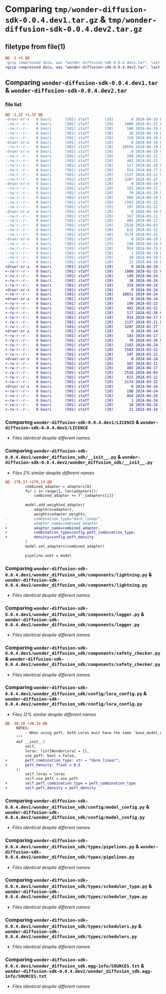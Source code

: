 # Comparing `tmp/wonder-diffusion-sdk-0.0.4.dev1.tar.gz` & `tmp/wonder-diffusion-sdk-0.0.4.dev2.tar.gz`

## filetype from file(1)

```diff
@@ -1 +1 @@
-gzip compressed data, was "wonder-diffusion-sdk-0.0.4.dev1.tar", last modified: Fri Apr 19 07:13:35 2024, max compression
+gzip compressed data, was "wonder-diffusion-sdk-0.0.4.dev2.tar", last modified: Wed Apr 24 10:00:54 2024, max compression
```

## Comparing `wonder-diffusion-sdk-0.0.4.dev1.tar` & `wonder-diffusion-sdk-0.0.4.dev2.tar`

### file list

```diff
@@ -1,32 +1,32 @@
-drwxr-xr-x   0 basri      (501) staff       (20)        0 2024-04-19 07:13:35.760731 wonder-diffusion-sdk-0.0.4.dev1/
--rw-r--r--   0 basri      (501) staff       (20)     1080 2024-01-31 06:15:26.000000 wonder-diffusion-sdk-0.0.4.dev1/LICENCE
--rw-r--r--   0 basri      (501) staff       (20)      190 2024-04-19 07:13:35.760555 wonder-diffusion-sdk-0.0.4.dev1/PKG-INFO
--rw-r--r--   0 basri      (501) staff       (20)       38 2024-04-19 07:13:35.760889 wonder-diffusion-sdk-0.0.4.dev1/setup.cfg
--rw-r--r--   0 basri      (501) staff       (20)      319 2024-04-19 07:12:53.000000 wonder-diffusion-sdk-0.0.4.dev1/setup.py
-drwxr-xr-x   0 basri      (501) staff       (20)        0 2024-04-19 07:13:35.754094 wonder-diffusion-sdk-0.0.4.dev1/wonder_diffusion_sdk/
--rw-r--r--   0 basri      (501) staff       (20)    10595 2024-04-19 07:12:53.000000 wonder-diffusion-sdk-0.0.4.dev1/wonder_diffusion_sdk/__init__.py
-drwxr-xr-x   0 basri      (501) staff       (20)        0 2024-04-19 07:13:35.756757 wonder-diffusion-sdk-0.0.4.dev1/wonder_diffusion_sdk/components/
--rw-r--r--   0 basri      (501) staff       (20)      199 2024-03-22 14:04:45.000000 wonder-diffusion-sdk-0.0.4.dev1/wonder_diffusion_sdk/components/__init__.py
--rw-r--r--   0 basri      (501) staff       (20)      402 2024-03-22 14:04:23.000000 wonder-diffusion-sdk-0.0.4.dev1/wonder_diffusion_sdk/components/deepcache.py
--rw-r--r--   0 basri      (501) staff       (20)      117 2024-02-28 08:41:39.000000 wonder-diffusion-sdk-0.0.4.dev1/wonder_diffusion_sdk/components/dotdict.py
--rw-r--r--   0 basri      (501) staff       (20)      914 2024-04-17 08:38:18.000000 wonder-diffusion-sdk-0.0.4.dev1/wonder_diffusion_sdk/components/lightning.py
--rw-r--r--   0 basri      (501) staff       (20)     1137 2024-03-11 09:11:53.000000 wonder-diffusion-sdk-0.0.4.dev1/wonder_diffusion_sdk/components/logger.py
--rw-r--r--   0 basri      (501) staff       (20)     3207 2024-02-27 13:23:11.000000 wonder-diffusion-sdk-0.0.4.dev1/wonder_diffusion_sdk/components/safety_checker.py
-drwxr-xr-x   0 basri      (501) staff       (20)        0 2024-04-19 07:13:35.758331 wonder-diffusion-sdk-0.0.4.dev1/wonder_diffusion_sdk/config/
--rw-r--r--   0 basri      (501) staff       (20)      183 2024-04-17 12:15:34.000000 wonder-diffusion-sdk-0.0.4.dev1/wonder_diffusion_sdk/config/__init__.py
--rw-r--r--   0 basri      (501) staff       (20)       70 2024-03-20 09:12:50.000000 wonder-diffusion-sdk-0.0.4.dev1/wonder_diffusion_sdk/config/globals.py
--rw-r--r--   0 basri      (501) staff       (20)      996 2024-04-19 07:12:53.000000 wonder-diffusion-sdk-0.0.4.dev1/wonder_diffusion_sdk/config/lora_config.py
--rw-r--r--   0 basri      (501) staff       (20)     1503 2024-03-22 14:14:11.000000 wonder-diffusion-sdk-0.0.4.dev1/wonder_diffusion_sdk/config/model_config.py
--rw-r--r--   0 basri      (501) staff       (20)      197 2024-03-22 14:06:09.000000 wonder-diffusion-sdk-0.0.4.dev1/wonder_diffusion_sdk/config/sdk_config.py
-drwxr-xr-x   0 basri      (501) staff       (20)        0 2024-04-19 07:13:35.759969 wonder-diffusion-sdk-0.0.4.dev1/wonder_diffusion_sdk/types/
--rw-r--r--   0 basri      (501) staff       (20)      167 2024-03-11 10:04:17.000000 wonder-diffusion-sdk-0.0.4.dev1/wonder_diffusion_sdk/types/__init__.py
--rw-r--r--   0 basri      (501) staff       (20)      465 2024-04-17 12:15:34.000000 wonder-diffusion-sdk-0.0.4.dev1/wonder_diffusion_sdk/types/pipeline_type.py
--rw-r--r--   0 basri      (501) staff       (20)     2526 2024-04-03 11:08:09.000000 wonder-diffusion-sdk-0.0.4.dev1/wonder_diffusion_sdk/types/pipelines.py
--rw-r--r--   0 basri      (501) staff       (20)      815 2024-03-12 10:17:49.000000 wonder-diffusion-sdk-0.0.4.dev1/wonder_diffusion_sdk/types/scheduler_type.py
--rw-r--r--   0 basri      (501) staff       (20)     3174 2024-03-22 13:38:15.000000 wonder-diffusion-sdk-0.0.4.dev1/wonder_diffusion_sdk/types/schedulers.py
-drwxr-xr-x   0 basri      (501) staff       (20)        0 2024-04-19 07:13:35.754969 wonder-diffusion-sdk-0.0.4.dev1/wonder_diffusion_sdk.egg-info/
--rw-r--r--   0 basri      (501) staff       (20)      190 2024-04-19 07:13:35.000000 wonder-diffusion-sdk-0.0.4.dev1/wonder_diffusion_sdk.egg-info/PKG-INFO
--rw-r--r--   0 basri      (501) staff       (20)      954 2024-04-19 07:13:35.000000 wonder-diffusion-sdk-0.0.4.dev1/wonder_diffusion_sdk.egg-info/SOURCES.txt
--rw-r--r--   0 basri      (501) staff       (20)        1 2024-04-19 07:13:35.000000 wonder-diffusion-sdk-0.0.4.dev1/wonder_diffusion_sdk.egg-info/dependency_links.txt
--rw-r--r--   0 basri      (501) staff       (20)       18 2024-04-19 07:13:35.000000 wonder-diffusion-sdk-0.0.4.dev1/wonder_diffusion_sdk.egg-info/requires.txt
--rw-r--r--   0 basri      (501) staff       (20)       21 2024-04-19 07:13:35.000000 wonder-diffusion-sdk-0.0.4.dev1/wonder_diffusion_sdk.egg-info/top_level.txt
+drwxr-xr-x   0 basri      (501) staff       (20)        0 2024-04-24 10:00:54.713578 wonder-diffusion-sdk-0.0.4.dev2/
+-rw-r--r--   0 basri      (501) staff       (20)     1080 2024-01-31 06:15:26.000000 wonder-diffusion-sdk-0.0.4.dev2/LICENCE
+-rw-r--r--   0 basri      (501) staff       (20)      190 2024-04-24 10:00:54.713422 wonder-diffusion-sdk-0.0.4.dev2/PKG-INFO
+-rw-r--r--   0 basri      (501) staff       (20)       38 2024-04-24 10:00:54.713637 wonder-diffusion-sdk-0.0.4.dev2/setup.cfg
+-rw-r--r--   0 basri      (501) staff       (20)      319 2024-04-24 10:00:26.000000 wonder-diffusion-sdk-0.0.4.dev2/setup.py
+drwxr-xr-x   0 basri      (501) staff       (20)        0 2024-04-24 10:00:54.710093 wonder-diffusion-sdk-0.0.4.dev2/wonder_diffusion_sdk/
+-rw-r--r--   0 basri      (501) staff       (20)    10651 2024-04-24 10:00:12.000000 wonder-diffusion-sdk-0.0.4.dev2/wonder_diffusion_sdk/__init__.py
+drwxr-xr-x   0 basri      (501) staff       (20)        0 2024-04-24 10:00:54.711698 wonder-diffusion-sdk-0.0.4.dev2/wonder_diffusion_sdk/components/
+-rw-r--r--   0 basri      (501) staff       (20)      199 2024-03-22 14:04:45.000000 wonder-diffusion-sdk-0.0.4.dev2/wonder_diffusion_sdk/components/__init__.py
+-rw-r--r--   0 basri      (501) staff       (20)      402 2024-03-22 14:04:23.000000 wonder-diffusion-sdk-0.0.4.dev2/wonder_diffusion_sdk/components/deepcache.py
+-rw-r--r--   0 basri      (501) staff       (20)      117 2024-02-28 08:41:39.000000 wonder-diffusion-sdk-0.0.4.dev2/wonder_diffusion_sdk/components/dotdict.py
+-rw-r--r--   0 basri      (501) staff       (20)      914 2024-04-17 08:38:18.000000 wonder-diffusion-sdk-0.0.4.dev2/wonder_diffusion_sdk/components/lightning.py
+-rw-r--r--   0 basri      (501) staff       (20)     1137 2024-03-11 09:11:53.000000 wonder-diffusion-sdk-0.0.4.dev2/wonder_diffusion_sdk/components/logger.py
+-rw-r--r--   0 basri      (501) staff       (20)     3207 2024-02-27 13:23:11.000000 wonder-diffusion-sdk-0.0.4.dev2/wonder_diffusion_sdk/components/safety_checker.py
+drwxr-xr-x   0 basri      (501) staff       (20)        0 2024-04-24 10:00:54.712304 wonder-diffusion-sdk-0.0.4.dev2/wonder_diffusion_sdk/config/
+-rw-r--r--   0 basri      (501) staff       (20)      183 2024-04-17 12:15:34.000000 wonder-diffusion-sdk-0.0.4.dev2/wonder_diffusion_sdk/config/__init__.py
+-rw-r--r--   0 basri      (501) staff       (20)       70 2024-03-20 09:12:50.000000 wonder-diffusion-sdk-0.0.4.dev2/wonder_diffusion_sdk/config/globals.py
+-rw-r--r--   0 basri      (501) staff       (20)     1182 2024-04-24 10:00:12.000000 wonder-diffusion-sdk-0.0.4.dev2/wonder_diffusion_sdk/config/lora_config.py
+-rw-r--r--   0 basri      (501) staff       (20)     1503 2024-03-22 14:14:11.000000 wonder-diffusion-sdk-0.0.4.dev2/wonder_diffusion_sdk/config/model_config.py
+-rw-r--r--   0 basri      (501) staff       (20)      197 2024-03-22 14:06:09.000000 wonder-diffusion-sdk-0.0.4.dev2/wonder_diffusion_sdk/config/sdk_config.py
+drwxr-xr-x   0 basri      (501) staff       (20)        0 2024-04-24 10:00:54.713186 wonder-diffusion-sdk-0.0.4.dev2/wonder_diffusion_sdk/types/
+-rw-r--r--   0 basri      (501) staff       (20)      167 2024-03-11 10:04:17.000000 wonder-diffusion-sdk-0.0.4.dev2/wonder_diffusion_sdk/types/__init__.py
+-rw-r--r--   0 basri      (501) staff       (20)      465 2024-04-17 12:15:34.000000 wonder-diffusion-sdk-0.0.4.dev2/wonder_diffusion_sdk/types/pipeline_type.py
+-rw-r--r--   0 basri      (501) staff       (20)     2526 2024-04-03 11:08:09.000000 wonder-diffusion-sdk-0.0.4.dev2/wonder_diffusion_sdk/types/pipelines.py
+-rw-r--r--   0 basri      (501) staff       (20)      815 2024-03-12 10:17:49.000000 wonder-diffusion-sdk-0.0.4.dev2/wonder_diffusion_sdk/types/scheduler_type.py
+-rw-r--r--   0 basri      (501) staff       (20)     3174 2024-03-22 13:38:15.000000 wonder-diffusion-sdk-0.0.4.dev2/wonder_diffusion_sdk/types/schedulers.py
+drwxr-xr-x   0 basri      (501) staff       (20)        0 2024-04-24 10:00:54.710977 wonder-diffusion-sdk-0.0.4.dev2/wonder_diffusion_sdk.egg-info/
+-rw-r--r--   0 basri      (501) staff       (20)      190 2024-04-24 10:00:54.000000 wonder-diffusion-sdk-0.0.4.dev2/wonder_diffusion_sdk.egg-info/PKG-INFO
+-rw-r--r--   0 basri      (501) staff       (20)      954 2024-04-24 10:00:54.000000 wonder-diffusion-sdk-0.0.4.dev2/wonder_diffusion_sdk.egg-info/SOURCES.txt
+-rw-r--r--   0 basri      (501) staff       (20)        1 2024-04-24 10:00:54.000000 wonder-diffusion-sdk-0.0.4.dev2/wonder_diffusion_sdk.egg-info/dependency_links.txt
+-rw-r--r--   0 basri      (501) staff       (20)       18 2024-04-24 10:00:54.000000 wonder-diffusion-sdk-0.0.4.dev2/wonder_diffusion_sdk.egg-info/requires.txt
+-rw-r--r--   0 basri      (501) staff       (20)       21 2024-04-24 10:00:54.000000 wonder-diffusion-sdk-0.0.4.dev2/wonder_diffusion_sdk.egg-info/top_level.txt
```

### Comparing `wonder-diffusion-sdk-0.0.4.dev1/LICENCE` & `wonder-diffusion-sdk-0.0.4.dev2/LICENCE`

 * *Files identical despite different names*

### Comparing `wonder-diffusion-sdk-0.0.4.dev1/wonder_diffusion_sdk/__init__.py` & `wonder-diffusion-sdk-0.0.4.dev2/wonder_diffusion_sdk/__init__.py`

 * *Files 2% similar despite different names*

```diff
@@ -276,13 +276,14 @@
         combined_adapter = adapters[0]
         for i in range(1, len(adapters)):
             combined_adapter += f'_{adapters[i]}'
 
         model.add_weighted_adapter(
             adapters=adapters,
             weights=adapter_weights,
-            combination_type="dare_linear",
-            adapter_name=combined_adapter
+            adapter_name=combined_adapter,
+            combination_type=config.peft_combination_type,
+            density=config.peft_density
         )
         model.set_adapters(combined_adapter)
 
         pipeline.unet = model
```

### Comparing `wonder-diffusion-sdk-0.0.4.dev1/wonder_diffusion_sdk/components/lightning.py` & `wonder-diffusion-sdk-0.0.4.dev2/wonder_diffusion_sdk/components/lightning.py`

 * *Files identical despite different names*

### Comparing `wonder-diffusion-sdk-0.0.4.dev1/wonder_diffusion_sdk/components/logger.py` & `wonder-diffusion-sdk-0.0.4.dev2/wonder_diffusion_sdk/components/logger.py`

 * *Files identical despite different names*

### Comparing `wonder-diffusion-sdk-0.0.4.dev1/wonder_diffusion_sdk/components/safety_checker.py` & `wonder-diffusion-sdk-0.0.4.dev2/wonder_diffusion_sdk/components/safety_checker.py`

 * *Files identical despite different names*

### Comparing `wonder-diffusion-sdk-0.0.4.dev1/wonder_diffusion_sdk/config/lora_config.py` & `wonder-diffusion-sdk-0.0.4.dev2/wonder_diffusion_sdk/config/lora_config.py`

 * *Files 12% similar despite different names*

```diff
@@ -30,10 +30,14 @@
     NOTES:
         - When using peft, both Loras must have the same `base_model_name_or_path`.
     """
     def __init__(
         self,
         loras: list[WonderLora] = [],
         use_peft: bool = False,
+        peft_combination_type: str = "dare_linear",
+        peft_density: float = 0.5
     ):
         self.loras = loras
         self.use_peft = use_peft
+        self.peft_combination_type = peft_combination_type
+        self.peft_density = peft_density
```

### Comparing `wonder-diffusion-sdk-0.0.4.dev1/wonder_diffusion_sdk/config/model_config.py` & `wonder-diffusion-sdk-0.0.4.dev2/wonder_diffusion_sdk/config/model_config.py`

 * *Files identical despite different names*

### Comparing `wonder-diffusion-sdk-0.0.4.dev1/wonder_diffusion_sdk/types/pipelines.py` & `wonder-diffusion-sdk-0.0.4.dev2/wonder_diffusion_sdk/types/pipelines.py`

 * *Files identical despite different names*

### Comparing `wonder-diffusion-sdk-0.0.4.dev1/wonder_diffusion_sdk/types/scheduler_type.py` & `wonder-diffusion-sdk-0.0.4.dev2/wonder_diffusion_sdk/types/scheduler_type.py`

 * *Files identical despite different names*

### Comparing `wonder-diffusion-sdk-0.0.4.dev1/wonder_diffusion_sdk/types/schedulers.py` & `wonder-diffusion-sdk-0.0.4.dev2/wonder_diffusion_sdk/types/schedulers.py`

 * *Files identical despite different names*

### Comparing `wonder-diffusion-sdk-0.0.4.dev1/wonder_diffusion_sdk.egg-info/SOURCES.txt` & `wonder-diffusion-sdk-0.0.4.dev2/wonder_diffusion_sdk.egg-info/SOURCES.txt`

 * *Files identical despite different names*

